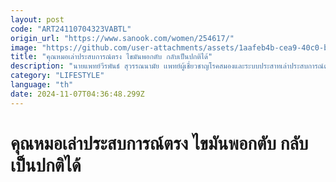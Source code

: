 ```yaml
---
layout: post
code: "ART24110704323VABTL"
origin_url: "https://www.sanook.com/women/254617/"
image: "https://github.com/user-attachments/assets/1aafeb4b-cea9-40c0-b12f-f2dd30f3f897"
title: "คุณหมอเล่าประสบการณ์ตรง ไขมันพอกตับ กลับเป็นปกติได้"
description: "นายแพทย์วีรพันธ์ สุวรรณนามัย เเพทย์ผู้เชี่ยวชาญโรคสมองและระบบประสาทเล่าประสบการณ์ตรง ไขมันพอกตับ กลับเป็นปกติได้"
category: "LIFESTYLE"
language: "th"
date: 2024-11-07T04:36:48.299Z
---
```


# คุณหมอเล่าประสบการณ์ตรง ไขมันพอกตับ กลับเป็นปกติได้